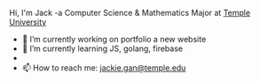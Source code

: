 Hi, I'm Jack -a Computer Science & Mathematics Major at [Temple University][templeWeb]
- 🔭 I’m currently working on portfolio a new website 
- 🌱 I’m currently learning JS, golang, firebase
-
- 📫 How to reach me: jackie.gan@temple.edu

<!--
**jiajingan/jiajingan** is a ✨ _special_ ✨ repository because its `README.md` (this file) appears on your GitHub profile.

Here are some ideas to get you started:

- 🔭 I’m currently working on ...
- 🌱 I’m currently learning ...
- 👯 I’m looking to collaborate on ...
- 🤔 I’m looking for help with ...
- 💬 Ask me about ...
- 📫 How to reach me: ...
- 😄 Pronouns: ...
- ⚡ Fun fact: ...
-->
[templeWeb]: https://www.temple.edu/

